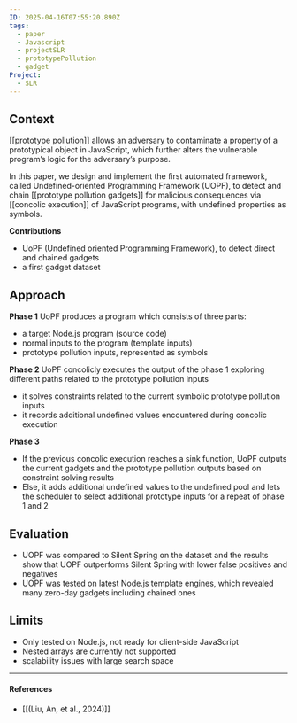 ```yaml
---
ID: 2025-04-16T07:55:20.890Z
tags:
  - paper
  - Javascript
  - projectSLR
  - prototypePollution
  - gadget
Project:
  - SLR
---
```

## Context

[[prototype pollution]] allows an adversary to contaminate a property of a prototypical object in JavaScript, which further alters the vulnerable program’s logic for the adversary’s purpose.

In this paper, we design and implement the first automated framework, called Undefined-oriented Programming Framework (UOPF), to detect and chain [[prototype pollution gadgets]] for malicious consequences via [[concolic execution]] of JavaScript programs, with undefined properties as symbols.

**Contributions**
- UoPF (Undefined oriented Programming Framework), to detect direct and chained gadgets
- a first gadget dataset

## Approach

**Phase 1**
UoPF produces a program which consists of three parts:
- a target Node.js program (source code)
- normal inputs to the program (template inputs)
- prototype pollution inputs, represented as symbols

**Phase 2**
UoPF concolicly executes the output of the phase 1 exploring different paths related to the prototype pollution inputs
- it solves constraints related to the current symbolic prototype pollution inputs
- it records additional undefined values encountered during concolic execution

**Phase 3**
- If the previous concolic execution reaches a sink function, UoPF outputs the current gadgets and the prototype pollution outputs based on constraint solving results
- Else, it adds additional undefined values to the undefined pool and lets the scheduler to select additional prototype inputs for a repeat of phase 1 and 2

## Evaluation

- UOPF was compared to Silent Spring on the dataset and the results show that UOPF outperforms Silent Spring with lower false positives and negatives
- UOPF was tested on latest Node.js template engines, which revealed many zero-day gadgets including chained ones

## Limits

- Only tested on Node.js, not ready for client-side JavaScript
- Nested arrays are currently not supported
- scalability issues with large search space

---
#### References
- [[(Liu, An, et al., 2024)]]

